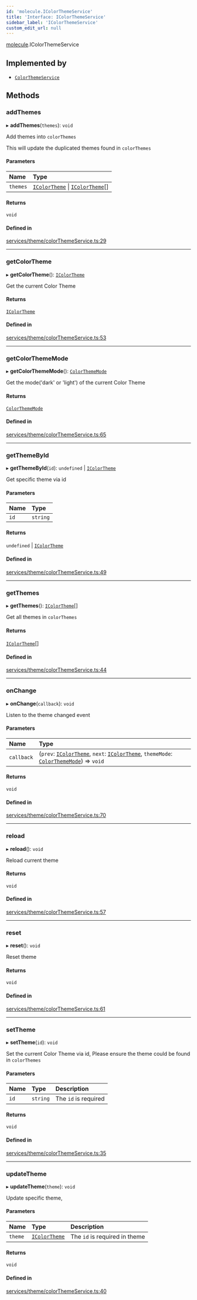 ```yaml
---
id: 'molecule.IColorThemeService'
title: 'Interface: IColorThemeService'
sidebar_label: 'IColorThemeService'
custom_edit_url: null
---
```


[molecule](../namespaces/molecule).IColorThemeService

## Implemented by

-   [`ColorThemeService`](../classes/molecule.ColorThemeService)

## Methods

### addThemes

▸ **addThemes**(`themes`): `void`

Add themes into `colorThemes`

This will update the duplicated themes found in `colorThemes`

#### Parameters

| Name     | Type                                                                                         |
| :------- | :------------------------------------------------------------------------------------------- |
| `themes` | [`IColorTheme`](molecule.model.IColorTheme) \| [`IColorTheme`](molecule.model.IColorTheme)[] |

#### Returns

`void`

#### Defined in

[services/theme/colorThemeService.ts:29](https://github.com/DTStack/molecule/blob/ff1a27ef/src/services/theme/colorThemeService.ts#L29)

---

### getColorTheme

▸ **getColorTheme**(): [`IColorTheme`](molecule.model.IColorTheme)

Get the current Color Theme

#### Returns

[`IColorTheme`](molecule.model.IColorTheme)

#### Defined in

[services/theme/colorThemeService.ts:53](https://github.com/DTStack/molecule/blob/ff1a27ef/src/services/theme/colorThemeService.ts#L53)

---

### getColorThemeMode

▸ **getColorThemeMode**(): [`ColorThemeMode`](../enums/molecule.model.ColorThemeMode)

Get the mode('dark' or 'light') of the current Color Theme

#### Returns

[`ColorThemeMode`](../enums/molecule.model.ColorThemeMode)

#### Defined in

[services/theme/colorThemeService.ts:65](https://github.com/DTStack/molecule/blob/ff1a27ef/src/services/theme/colorThemeService.ts#L65)

---

### getThemeById

▸ **getThemeById**(`id`): `undefined` \| [`IColorTheme`](molecule.model.IColorTheme)

Get specific theme via id

#### Parameters

| Name | Type     |
| :--- | :------- |
| `id` | `string` |

#### Returns

`undefined` \| [`IColorTheme`](molecule.model.IColorTheme)

#### Defined in

[services/theme/colorThemeService.ts:49](https://github.com/DTStack/molecule/blob/ff1a27ef/src/services/theme/colorThemeService.ts#L49)

---

### getThemes

▸ **getThemes**(): [`IColorTheme`](molecule.model.IColorTheme)[]

Get all themes in `colorThemes`

#### Returns

[`IColorTheme`](molecule.model.IColorTheme)[]

#### Defined in

[services/theme/colorThemeService.ts:44](https://github.com/DTStack/molecule/blob/ff1a27ef/src/services/theme/colorThemeService.ts#L44)

---

### onChange

▸ **onChange**(`callback`): `void`

Listen to the theme changed event

#### Parameters

| Name       | Type                                                                                                                                                                                          |
| :--------- | :-------------------------------------------------------------------------------------------------------------------------------------------------------------------------------------------- |
| `callback` | (`prev`: [`IColorTheme`](molecule.model.IColorTheme), `next`: [`IColorTheme`](molecule.model.IColorTheme), `themeMode`: [`ColorThemeMode`](../enums/molecule.model.ColorThemeMode)) => `void` |

#### Returns

`void`

#### Defined in

[services/theme/colorThemeService.ts:70](https://github.com/DTStack/molecule/blob/ff1a27ef/src/services/theme/colorThemeService.ts#L70)

---

### reload

▸ **reload**(): `void`

Reload current theme

#### Returns

`void`

#### Defined in

[services/theme/colorThemeService.ts:57](https://github.com/DTStack/molecule/blob/ff1a27ef/src/services/theme/colorThemeService.ts#L57)

---

### reset

▸ **reset**(): `void`

Reset theme

#### Returns

`void`

#### Defined in

[services/theme/colorThemeService.ts:61](https://github.com/DTStack/molecule/blob/ff1a27ef/src/services/theme/colorThemeService.ts#L61)

---

### setTheme

▸ **setTheme**(`id`): `void`

Set the current Color Theme via id,
Please ensure the theme could be found in `colorThemes`

#### Parameters

| Name | Type     | Description          |
| :--- | :------- | :------------------- |
| `id` | `string` | The `id` is required |

#### Returns

`void`

#### Defined in

[services/theme/colorThemeService.ts:35](https://github.com/DTStack/molecule/blob/ff1a27ef/src/services/theme/colorThemeService.ts#L35)

---

### updateTheme

▸ **updateTheme**(`theme`): `void`

Update specific theme,

#### Parameters

| Name    | Type                                        | Description                   |
| :------ | :------------------------------------------ | :---------------------------- |
| `theme` | [`IColorTheme`](molecule.model.IColorTheme) | The `id` is required in theme |

#### Returns

`void`

#### Defined in

[services/theme/colorThemeService.ts:40](https://github.com/DTStack/molecule/blob/ff1a27ef/src/services/theme/colorThemeService.ts#L40)

